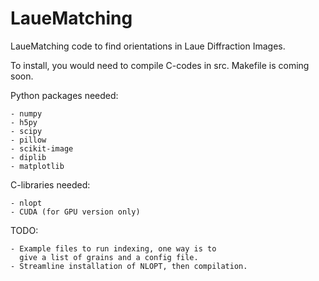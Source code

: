 # LaueMatching

LaueMatching code to find orientations in Laue Diffraction Images.

To install, you would need to compile C-codes in src. Makefile is coming soon.

Python packages needed:

    - numpy
    - h5py
    - scipy
    - pillow
    - scikit-image
    - diplib
    - matplotlib

C-libraries needed:

    - nlopt
    - CUDA (for GPU version only)

TODO:

    - Example files to run indexing, one way is to 
      give a list of grains and a config file. 
    - Streamline installation of NLOPT, then compilation.
